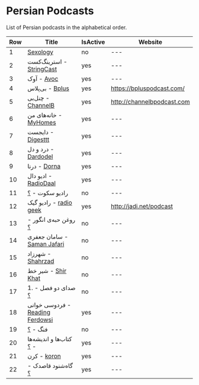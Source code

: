 # Persian Podcasts
List of Persian podcasts in the alphabetical order.


| Row|Title|IsActive|Website|
| ------------- | ------------- |------------- |------------- |
|1|[Sexology](https://itunes.apple.com/us/podcast/sexology/id1120344987?mt=2)|no|---|
|2|استرینگ‌کست - [StringCast](https://itunes.apple.com/us/podcast/stringcast/id1071231748?mt=2)|yes|---|
|3|آوک - [Avoc](https://itunes.apple.com/us/podcast/avoc-%D8%A2%D9%88%D8%A7%DA%A9/id1146166054?mt=2)|yes|---|
|4| بی‌پلاس - [Bplus](https://itunes.apple.com/us/podcast/%D9%BE%D8%A7%D8%AF%DA%A9%D8%B3%D8%AA-%D9%81%D8%A7%D8%B1%D8%B3%DB%8C-%D8%A8%DB%8C-%D9%BE%D9%84%D8%A7%D8%B3-bplus/id1378125252?mt=2)|yes|https://bpluspodcast.com/|
|5|چنل‌بی - [ChannelB](https://itunes.apple.com/us/podcast/channelb/id1070642732?mt=2)|yes|http://channelbpodcast.com|
|6|خانه‌های من - [MyHomes](https://itunes.apple.com/us/podcast/myhomespodcast/id1331026409?mt=2)|yes|---|
|7|دایجست - [Digesttt](https://itunes.apple.com/us/podcast/digesttt-%D8%B1%D8%A7%D8%AF%DB%8C%D9%88-%D8%AF%D8%A7%DB%8C%D8%AC%D8%B3%D8%AA/id1355302117?mt=2)|yes|---|
|8|درد و دل - [Dardodel](https://itunes.apple.com/us/podcast/%D9%BE%D8%A7%D8%AF%DA%A9%D8%B3%D8%AA-%D8%AF%D8%B1%D8%AF-%D9%88-%D8%AF%D9%84-dardodel-podcast/id1220242220?mt=2)|yes|---|
|9|درنا - [Dorna](https://itunes.apple.com/us/podcast/dornapodcast/id1262642221?mt=2)|yes|---|
|10|ادیو دال - [RadioDaal](https://itunes.apple.com/us/podcast/%D8%B1%D8%A7%D8%AF%DB%8C%D9%88-%D8%AF%D8%A7%D9%84/id1268317148?mt=2)|yes|---|
|11| رادیو سکوت - [؟](https://itunes.apple.com/us/podcast/%D8%B1%D8%A7%D8%AF%DB%8C%D9%88-%D8%B3%DA%A9%D9%88%D8%AA/id1085498985?mt=2)|no|---|
|12|رادیو گیک - [radio geek](https://itunes.apple.com/us/podcast/%D9%BE%D8%A7%D8%AF%DA%A9%D8%B3%D8%AA-%DA%A9%DB%8C%D8%A8%D8%B1%D8%AF-%D8%A2%D8%B2%D8%A7%D8%AF/id517502604?mt=2)|yes|http://jadi.net/podcast
|13|روغن حبه‌ی انگور - [؟](https://itunes.apple.com/us/podcast/%D8%B1%D8%A7%D8%AF%DB%8C%D9%88-%D8%B1%D9%88%D8%BA%D9%86-%D8%AD%D8%A8%D9%87-%DB%8C-%D8%A7%D9%86%DA%AF%D9%88%D8%B1/id1037208693?mt=2)|no|---|
|14|سامان جعفری - [Saman Jafari](https://itunes.apple.com/us/podcast/saman-jafari/id892796074?mt=2)|no|---|
|15|شهرزاد - [Shahrzad](https://itunes.apple.com/us/podcast/radio-shahrzad/id792863193?mt=2)|no|---|
|16|شیر خط - [Shir Khat](https://itunes.apple.com/us/podcast/shir-khat-persian-blockchain-podcast/id1221206951?mt=2)|no|---|
|17|1. صدای دو فصل - [؟](https://itunes.apple.com/us/podcast/%D8%B5%D8%AF%D8%A7%DB%8C-%D8%AF%D9%88%D9%81%D8%B5%D9%84/id1070867424?mt=2)|no|---|
|18|فردوسی خوانی - [Reading Ferdowsi](https://itunes.apple.com/us/podcast/reading-ferdowsi-فردوسی-خوانی/id1354253207)|yes|---|
|19|فنگ - [؟](https://itunes.apple.com/us/podcast/%D8%B1%D8%A7%D8%AF%DB%8C%D9%88%D9%81%D9%86%DA%AF/id496912861?mt=2)|no|---| 
|20|کتاب‌ها و اندیشه‌ها - [؟](https://itunes.apple.com/us/podcast/%DA%A9%D8%AA%D8%A7%D8%A8-%D9%87%D8%A7-%D9%88-%D8%A7%D9%86%D8%AF%DB%8C%D8%B4%D9%87-%D9%87%D8%A7/id1004965913?mt=2)|yes|---|
|21|کرن - [koron](https://itunes.apple.com/us/podcast/koron/id1352819961?mt=2)|yes|---|
|22|گاه‌شنود قاصدک - [؟](https://itunes.apple.com/us/podcast/%DA%AF%D8%A7%D9%87-%D8%B4%D9%86%D9%88%D8%AF-%D9%82%D8%A7%D8%B5%D8%AF%DA%A9/id382978886?mt=2)|yes|---|

